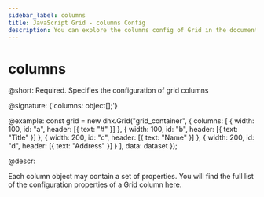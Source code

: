 ```yaml
---
sidebar_label: columns
title: JavaScript Grid - columns Config 
description: You can explore the columns config of Grid in the documentation of the DHTMLX JavaScript UI library. Browse developer guides and API reference, try out code examples and live demos, and download a free 30-day evaluation version of DHTMLX Suite.
---
```


# columns

@short: Required. Specifies the configuration of grid columns

@signature: {'columns: object[];'}

@example:
const grid = new dhx.Grid("grid_container", {
    columns: [
        { width: 100, id: "a", header: [{ text: "#" }] },
        { width: 100, id: "b", header: [{ text: "Title" }] },
        { width: 200, id: "c", header: [{ text: "Name" }] },
        { width: 200, id: "d", header: [{ text: "Address" }] }
    ],
    data: dataset
});

@descr:

Each column object may contain a set of properties. You will find the full list of the configuration properties of a Grid column [here](grid/api/api_gridcolumn_properties.md).

[comment]: # (@related: grid/initialization.md#initialize-grid grid/configuration.md#columns grid/customization.md) 
